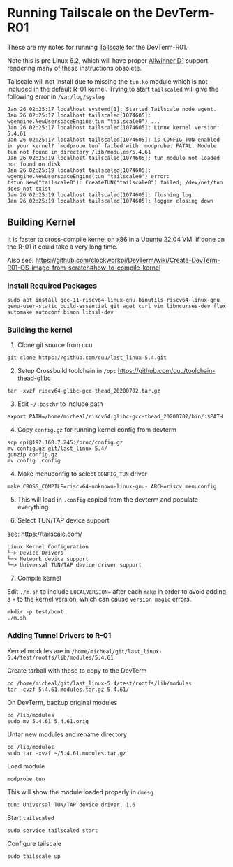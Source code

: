 # Running Tailscale on the DevTerm-R01

These are my notes for running [Tailscale](https://tailscale.com/) for the DevTerm-R01.

Note this is pre Linux 6.2, which will have proper [Allwinner D1](https://www.phoronix.com/news/Linux-6.2-Sun4i-A100-D1) support rendering many of these instructions obsolete.

Tailscale will not install due to missing the `tun.ko` module which is not included in the default R-01 kernel. Trying to start `tailscaled` will give the following error in `/var/log/syslog`

```
Jan 26 02:25:17 localhost systemd[1]: Started Tailscale node agent.
Jan 26 02:25:17 localhost tailscaled[1074605]: wgengine.NewUserspaceEngine(tun "tailscale0") ...
Jan 26 02:25:17 localhost tailscaled[1074605]: Linux kernel version: 5.4.61
Jan 26 02:25:17 localhost tailscaled[1074605]: is CONFIG_TUN enabled in your kernel? `modprobe tun` failed with: modprobe: FATAL: Module tun not found in directory /lib/modules/5.4.61
Jan 26 02:25:19 localhost tailscaled[1074605]: tun module not loaded nor found on disk
Jan 26 02:25:19 localhost tailscaled[1074605]: wgengine.NewUserspaceEngine(tun "tailscale0") error: tstun.New("tailscale0"): CreateTUN("tailscale0") failed; /dev/net/tun does not exist
Jan 26 02:25:19 localhost tailscaled[1074605]: flushing log.
Jan 26 02:25:19 localhost tailscaled[1074605]: logger closing down
```


## Building Kernel

It is faster to cross-compile kernel on x86 in a Ubuntu 22.04 VM, if done on the R-01 it could take a very long time.

Also see: https://github.com/clockworkpi/DevTerm/wiki/Create-DevTerm-R01-OS-image-from-scratch#how-to-compile-kernel

### Install Required Packages

```
sudo apt install gcc-11-riscv64-linux-gnu binutils-riscv64-linux-gnu qemu-user-static build-essential git wget curl vim libncurses-dev flex automake autoconf bison libssl-dev
```

### Building the kernel

1. Clone git source from ccu

```
git clone https://github.com/cuu/last_linux-5.4.git
```

2. Setup Crossbuild toolchain in `/opt`
https://github.com/cuu/toolchain-thead-glibc

```
tar -xvzf riscv64-glibc-gcc-thead_20200702.tar.gz
```

3. Edit `~/.baschr` to include path

```
export PATH=/home/micheal/riscv64-glibc-gcc-thead_20200702/bin/:$PATH
```

4. Copy `config.gz` for running kernel config from devterm

```
scp cpi@192.168.7.245:/proc/config.gz
mv config.gz git/last_linux-5.4/
gunzip config.gz
mv config .config
```

4. Make menuconfig to select `CONFIG_TUN` driver

```
make CROSS_COMPILE=riscv64-unknown-linux-gnu- ARCH=riscv menuconfig
```

5. This will load in `.config` copied from the devterm and populate everything

6. Select TUN/TAP device support

see: https://tailscale.com/

```
Linux Kernel Configuration
└─> Device Drivers
└─> Network device support
└─> Universal TUN/TAP device driver support
```

7. Compile kernel

Edit `./m.sh` to include `LOCALVERSION=` after each `make` in order to avoid adding a `+` to the kernel version, which can cause `version magic` errors.

```
mkdir -p test/boot
./m.sh
```

### Adding Tunnel Drivers to R-01

Kernel modules are in `/home/micheal/git/last_linux-5.4/test/rootfs/lib/modules/5.4.61`

Create tarball with these to copy to the DevTerm

```
cd /home/micheal/git/last_linux-5.4/test/rootfs/lib/modules
tar -cvzf 5.4.61.modules.tar.gz 5.4.61/
```

On DevTerm, backup original modules

```
cd /lib/modules
sudo mv 5.4.61 5.4.61.orig
```

Untar new modules and rename directory

```
cd /lib/modules
sudo tar -xvzf ~/5.4.61.modules.tar.gz
```

Load module

```
modprobe tun
```

This will show the module loaded properly in `dmesg`

```
tun: Universal TUN/TAP device driver, 1.6
```

Start `tailscaled`

```
sudo service tailscaled start
```

Configure tailscale

```
sudo tailscale up
```
